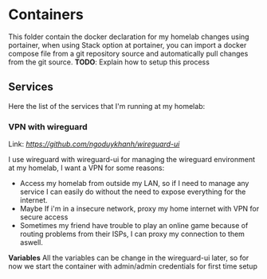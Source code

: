 # Containers
This folder contain the docker declaration for my homelab changes using portainer, when using Stack option at portainer, you can import a docker compose file from a git repository source and automatically pull changes from the git source.
**TODO**: Explain how to setup this process

## Services
Here the list of the services that I'm running at my homelab:

### VPN with wireguard
Link: *https://github.com/ngoduykhanh/wireguard-ui*

I use wireguard with wireguard-ui for managing the wireguard environment at my homelab, I want a VPN for some reasons:
- Access my homelab from outside my LAN, so if I need to manage any service I can easily do without the need to expose everything for the internet.
- Maybe If i'm in a insecure network, proxy my home internet with VPN for secure access
- Sometimes my friend have trouble to play an online game because of routing problems from their ISPs, I can proxy my connection to them aswell.

**Variables**
All the variables can be change in the wireguard-ui later, so for now we start the container with admin/admin credentials for first time setup